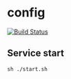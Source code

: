 # config

[![Build Status](https://travis-ci.com/bombergame/service-config.svg?branch=master)](https://travis-ci.com/bombergame/service-config)

## Service start

```
sh ./start.sh
```

